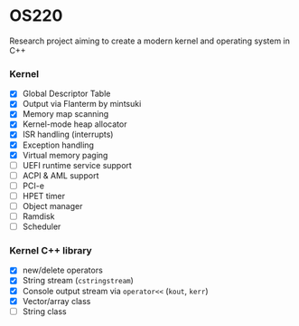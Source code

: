 # OS220
Research project aiming to create a modern kernel and operating system in C++

### Kernel
- [x] Global Descriptor Table
- [x] Output via Flanterm by mintsuki
- [x] Memory map scanning
- [x] Kernel-mode heap allocator
- [x] ISR handling (interrupts)
- [x] Exception handling
- [x] Virtual memory paging
- [ ] UEFI runtime service support
- [ ] ACPI & AML support
- [ ] PCI-e
- [ ] HPET timer
- [ ] Object manager
- [ ] Ramdisk
- [ ] Scheduler

### Kernel C++ library
- [x] new/delete operators
- [x] String stream (`cstringstream`)
- [x] Console output stream via `operator<<` (`kout`, `kerr`)
- [x] Vector/array class
- [ ] String class